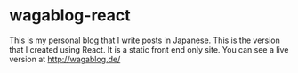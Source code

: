 # wagablog-react

This is my personal blog that I write posts in Japanese. This is the version that I created using React. It is a static front end only site. You can see a live version at http://wagablog.de/